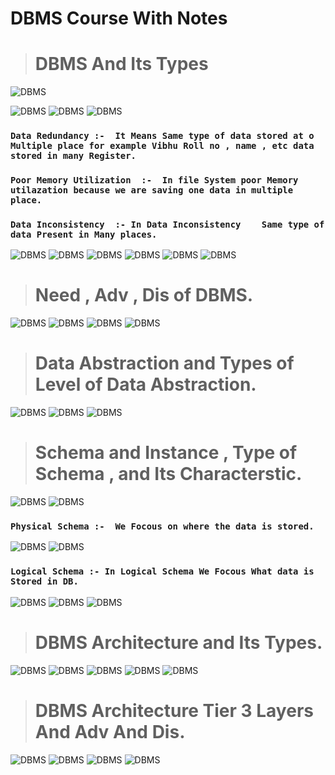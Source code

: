 # DBMS Course With Notes

> # DBMS And Its Types

![ DBMS ](./assets/dbms-series-1/dbms%20series-1_page-0001.jpg)

![ DBMS ](./assets/dbms-series-2/dbms%20series-2_page-0002.jpg)
![ DBMS ](./assets/dbms-series-2/dbms%20series-2_page-0003.jpg)
![ DBMS ](./assets/dbms-series-2/dbms%20series-2_page-0004.jpg)

### `Data Redundancy :-  It Means Same type of data stored at o Multiple place for example Vibhu Roll no , name , etc data stored in many Register.   `

### `Poor Memory Utilization  :-  In file System poor Memory utilazation because we are saving one data in multiple place.   `

### `Data Inconsistency  :- In Data Inconsistency    Same type of data Present in Many places.   `

![ DBMS ](./assets/DBMS%203/dbms%20series-1_page-0001.jpg)
![ DBMS ](./assets/DBMS%203/dbms%20series-1_page-0002.jpg)
![ DBMS ](./assets/DBMS%203/dbms%20series-1_page-0003.jpg)
![ DBMS ](./assets/DBMS%204/Lecture%205_page-0001.jpg)
![ DBMS ](./assets/DBMS%204/Lecture%205_page-0002.jpg)
![ DBMS ](./assets/DBMS%204/Lecture%205_page-0003.jpg)

> # Need , Adv , Dis of DBMS.

![ DBMS ](./assets/DBMS%206//Lec%206_page-0001.jpg)
![ DBMS ](./assets/DBMS%206//Lec%206_page-0002.jpg)
![ DBMS ](./assets/DBMS%206//Lec%206_page-0003.jpg)
![ DBMS ](./assets/DBMS%206//Lec%206_page-0004.jpg)

> # Data Abstraction and Types of Level of Data Abstraction.

![ DBMS ](./assets/DBMS%207/dbms%20series_page-0001.jpg)
![ DBMS ](./assets/DBMS%207/dbms%20series_page-0002.jpg)
![ DBMS ](./assets/DBMS%207/dbms%20series_page-0003.jpg)

> #  Schema and Instance , Type of Schema , and Its Characterstic.

![ DBMS ](./assets/DBMS%208/dbms%20series_page-0001.jpg)
![ DBMS ](./assets/DBMS%208/dbms%20series_page-0002.jpg)

### `Physical Schema :-  We Focous on where the data is stored.   `

![ DBMS ](./assets/DBMS%208/dbms%20series_page-0003.jpg)
![ DBMS ](./assets/DBMS%208/dbms%20series_page-0004.jpg)
### `Logical Schema :- In Logical Schema We Focous What data is Stored in DB.   `
![ DBMS ](./assets/DBMS%208/dbms%20series_page-0005.jpg)
![ DBMS ](./assets/DBMS%208/dbms%20series_page-0006.jpg)
![ DBMS ](./assets/DBMS%208/dbms%20series_page-0007.jpg)

> #  DBMS Architecture and Its Types.
![ DBMS ](./assets/DBMS%209/dbms%20series%207.48.16%20PM_page-0001.jpg)
![ DBMS ](./assets/DBMS%209/dbms%20series%207.48.16%20PM_page-0002.jpg)
![ DBMS ](./assets/DBMS%209/dbms%20series%207.48.16%20PM_page-0003.jpg)
![ DBMS ](./assets/DBMS%209/dbms%20series%207.48.16%20PM_page-0004.jpg)
![ DBMS ](./assets/DBMS%209/dbms%20series%207.48.16%20PM_page-0005.jpg)





> #  DBMS Architecture Tier 3 Layers And Adv And Dis.

![ DBMS ](./assets/DBMS%2010/dbms%20series-1_page-0001.jpg)
![ DBMS ](./assets/DBMS%2010/dbms%20series-1_page-0002.jpg)
![ DBMS ](./assets/DBMS%2010/dbms%20series-1_page-0003.jpg)
![ DBMS ](./assets/DBMS%2010/dbms%20series-1_page-0004.jpg)
